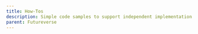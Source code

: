 ```yaml
---
title: How-Tos
description: Simple code samples to support independent implementation of Futureverse capabilities.
parent: Futureverse
---
```

